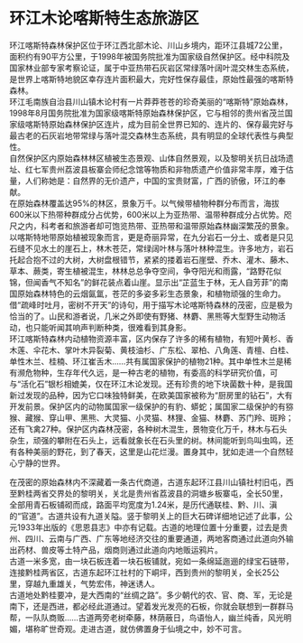 # 环江木论喀斯特生态旅游区  
环江喀斯特森林保护区位于环江西北部木论、川山乡境内，距环江县城72公里，面积约有90平方公里，于1998年被国务院批准为国家级自然保护区。经中科院及国家林业部专家考察论证，属于中亚热带石灰岩区常绿落叶阔叶混交林生态系统，是世界上喀斯特地貌区幸存连片面积最大，完好性保存最佳，原始性最强的喀斯特森林。  
环江毛南族自治县川山镇木论村有一片莽莽苍苍的珍奇美丽的“喀斯特”原始森林，1998年8月国务院批准为国家级喀斯特原始森林保护区，它与相邻的贵州省茂兰国家级喀斯特原始森林保护区连片，成为目前全世界已知的、连片的、保存最完好与最古老的石灰岩地带常绿与落叶混交森林生态系统，具有明显的全球代表性与典型性。  
自然保护区内原始森林林区植被生态景观、山体自然景观，以及黎明关抗日战场遗址、红七军贵州荔波县板寨会师纪念馆等物质和非物质遗产价值非常丰厚，难于估量，人们称她是：自然界的无价遗产，中国的宝贵财富，广西的骄傲，环江的奉献。  
在原始森林覆盖达95%的林区，景象万千。以气候带植物种群分布而言，海拔600米以下热带种群成分占优势，600米以上为亚热带、温带种群成分占优势。咫尺之内，科考者和旅游者却可饱览热带、亚热带和温带原始森林幽深繁茂的景象。以喀斯特地带原始植被现象而言，更是奇丽异常，在九分岩石一分土、或者是只见石缝不见水土的崖石上，林木苍茫，常绿阔叶林与落叶林种混生。许多地方，岩石托起合抱不过的大树，大树盘根错节，紧紧的搂着岩石崖壁、乔木、灌木、藤木、草本、蕨类，寄生植被混生，林林总总争夺空间，争夺阳光和雨露，“路野花似锦，但闻香气不知名”的鲜花装点着山崖。显示出“芷蓝生于林，无人自芳菲”的南国原始森林特色的云烟氤氲，苍茫的多姿多彩生态景象，和植物顽强的生命力。借“疏峰时吐月，密树不开天”的诗句，用于描写木论喀斯特森林的茂密，应是极为恰当的了。山民和游者说，几米之外即使有野猪、林麝、黑熊等大型野生动物活动，也只能听闻其响声判断种类，很难看到其身影。  
环江喀斯特森林内动植物资源丰富，区内保存了许多的稀有植物，有短叶黄杉、香木莲、伞花木、掌叶木异裂菊、黄枝油杉、广东松、翠柏、八角莲、青檀、白桂、单性木兰、桂楠、环江崔舌木……共有属国家保护的植物21种。其中单性木兰是稀有濒危物种，生存年代久远，是一种古老的植物，有委高的科学研究价值，可与“活化石”银杉相媲美，仅在环江木论发现。还有珍贵的地下块菌数十种，是我国新过发现的品种，因为它口味独特鲜美，在欧美国家被称为“厨房里的钻石”，大有开发前景。保护区内的动物属国家一级保护的有豹、蟒蛇；属国家二级保护的有猕猴、藏猴、穿山甲、黑熊、大灵猫、小灵猫、林狸、金猫、林麝、苏门羚、斑羚；还有飞禽27种。保护区内森林茂密，各种树木混生，景物变化万千，林木与石头杂生，顽强的攀附在石头上，远看就象长在石头里的树。林间能听到鸟叫虫鸣，还有各种美丽的野花，到了春天，这里是山花烂漫。置身其中，犹如走进一个自然轻心宁静的世界。  

在茂密的原始森林内不深藏着一条古代商道，古道东起环江县川山镇社村旧屯，西至黔桂两省交界处的黎明关，关北是贵州省荔波县的洞塘乡板寨屯，全长50里，全部用青石板铺砌而成，路面平均宽度为1.24米，是历代通联桂、黔、川、滇的“官道”。古道共设有九道关隘。竖于黎明关上的巨大石碑详细地记述了此事，公元1933年出版的《思恩县志》中亦有记载。古道的地理位置十分重要，过去是贵州、四川、云南与广西、广东等地经济交往的重要通道，两地客商通过此道向外输出药材、兽皮等土特产品，烟商则通过此道向内地贩运鸦片。  
古道一米多宽，由一块石板连着一块石板铺就，宛如一条绵延迤逦的绿宝石链带，连接黔桂两省区，古道东起环江社村的下峒坪，西到贵州的黎明关，全长25公里，穿越九重雄关，气势宏伟，神迷诱人。  
古道地处黔桂要冲，是大西南的“丝绸之路”。多少朝代的农、官、商、军，无论是南下，还是西进，都必经此道通过。望着发光发亮的石板，你就会联想到一群群马帮，一队队商贩……古道两旁老树牵藤，林荫蔽日，鸟语怡人，幽兰纯香，风光明媚，堪称旷世奇观。走进古道，就仿佛置身于仙境之中，妙不可言。  
